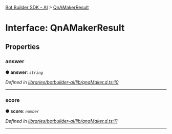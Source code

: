 [Bot Builder SDK - AI](../README.md) > [QnAMakerResult](../interfaces/botbuilder_ai.qnamakerresult.md)



# Interface: QnAMakerResult


## Properties
<a id="answer"></a>

###  answer

**●  answer**:  *`string`* 

*Defined in [libraries/botbuilder-ai/lib/qnaMaker.d.ts:10](https://github.com/Microsoft/botbuilder-js/blob/f596b7c/libraries/botbuilder-ai/lib/qnaMaker.d.ts#L10)*





___

<a id="score"></a>

###  score

**●  score**:  *`number`* 

*Defined in [libraries/botbuilder-ai/lib/qnaMaker.d.ts:11](https://github.com/Microsoft/botbuilder-js/blob/f596b7c/libraries/botbuilder-ai/lib/qnaMaker.d.ts#L11)*





___



